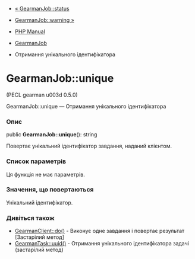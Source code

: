 - [« GearmanJob::status](gearmanjob.status.md)
- [GearmanJob::warning »](gearmanjob.warning.md)

- [PHP Manual](index.md)
- [GearmanJob](class.gearmanjob.md)
- Отримання унікального ідентифікатора

# GearmanJob::unique

(PECL gearman u003d 0.5.0)

GearmanJob::unique — Отримання унікального ідентифікатора

### Опис

public **GearmanJob::unique**(): string

Повертає унікальний ідентифікатор завдання, наданий клієнтом.

### Список параметрів

Ця функція не має параметрів.

### Значення, що повертаються

Унікальний ідентифікатор.

### Дивіться також

- [GearmanClient::do()](gearmanclient.do.md) - Виконує одне завдання
і повертає результат [Застарілий метод]
- [GearmanTask::uuid()](gearmantask.uuid.md) - Отримання унікального
ідентифікатора задачі (застарілий метод)
